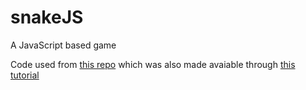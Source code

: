 # snakeJS
A JavaScript based game

Code used from [this repo](https://github.com/janbodnar/JavaScript-Snake-Game) which was also made avaiable through [this tutorial](http://zetcode.com/javascript/snake/)

